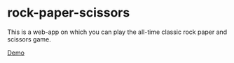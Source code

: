 # rock-paper-scissors
 This is a web-app on which you can play the all-time classic rock paper and scissors game.

 [Demo](https://effortless-clafoutis-41167a.netlify.app/)